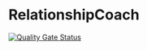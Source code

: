 # RelationshipCoach
[![Quality Gate Status](https://sonarcloud.io/api/project_badges/measure?project=nanirocks125_RelationshipCoach&metric=alert_status)](https://sonarcloud.io/summary/new_code?id=nanirocks125_RelationshipCoach)
